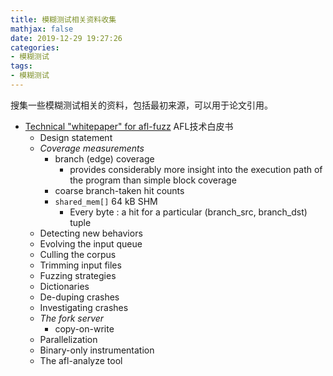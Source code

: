 ```yaml
---
title: 模糊测试相关资料收集
mathjax: false
date: 2019-12-29 19:27:26
categories:
- 模糊测试
tags:
- 模糊测试
---
```


搜集一些模糊测试相关的资料，包括最初来源，可以用于论文引用。

<!-- more -->

* [Technical "whitepaper" for afl-fuzz](http://lcamtuf.coredump.cx/afl/technical_details.txt) AFL技术白皮书
  * Design statement
  * _Coverage measurements_
    * branch (edge) coverage
      * provides considerably more insight into the execution path of the program than simple block coverage
    * coarse branch-taken hit counts
    * `shared_mem[]` 64 kB SHM
      * Every byte : a hit for a particular (branch_src, branch_dst) tuple
  * Detecting new behaviors
  * Evolving the input queue
  * Culling the corpus
  * Trimming input files
  * Fuzzing strategies
  * Dictionaries
  * De-duping crashes
  * Investigating crashes
  * _The fork server_
    * copy-on-write
  * Parallelization
  * Binary-only instrumentation
  * The afl-analyze tool